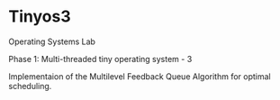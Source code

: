 # Tinyos3
Operating Systems Lab 

Phase 1: Multi-threaded tiny operating system - 3

Implementaion of the Multilevel Feedback Queue Algorithm for optimal scheduling.

